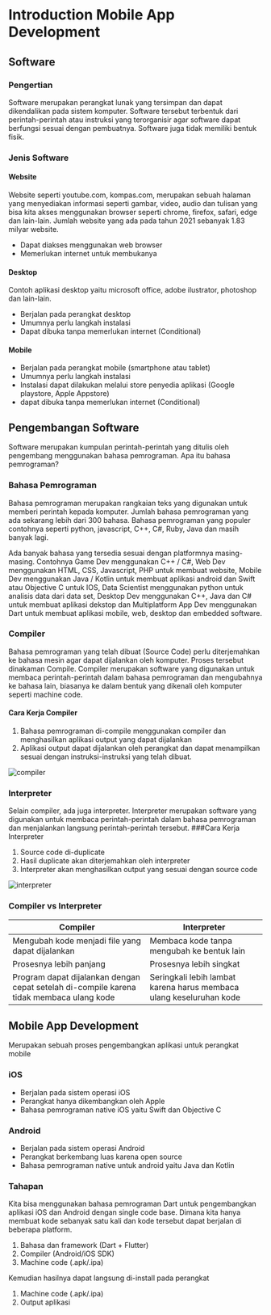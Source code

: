 # Introduction Mobile App Development

## Software
### Pengertian
Software merupakan perangkat lunak yang tersimpan dan dapat dikendalikan pada sistem komputer. Software tersebut terbentuk dari perintah-perintah atau instruksi yang terorganisir agar software dapat berfungsi sesuai dengan pembuatnya. Software juga tidak memiliki bentuk fisik.

### Jenis Software
#### Website
Website seperti youtube.com, kompas.com, merupakan sebuah halaman yang menyediakan informasi seperti gambar, video, audio dan tulisan yang bisa kita akses menggunakan browser seperti chrome, firefox, safari, edge dan lain-lain. Jumlah website yang ada pada tahun 2021 sebanyak 1.83 milyar website.
+ Dapat diakses menggunakan web browser
+ Memerlukan internet untuk membukanya

#### Desktop
Contoh aplikasi desktop yaitu microsoft office, adobe ilustrator, photoshop dan lain-lain.
+ Berjalan pada perangkat desktop
+ Umumnya perlu langkah instalasi
+ Dapat dibuka tanpa memerlukan internet (Conditional)

#### Mobile
+ Berjalan pada perangkat mobile (smartphone atau tablet)
+ Umumnya perlu langkah instalasi
+ Instalasi dapat dilakukan melalui store penyedia aplikasi (Google playstore, Apple Appstore)
+ dapat dibuka tanpa memerlukan internet (Conditional)

## Pengembangan Software
Software merupakan kumpulan perintah-perintah yang ditulis oleh pengembang menggunakan bahasa pemrograman. Apa itu bahasa pemrograman?

### Bahasa Pemrograman
Bahasa pemrograman merupakan rangkaian teks yang digunakan untuk memberi perintah kepada komputer. Jumlah bahasa pemrograman yang ada sekarang lebih dari 300 bahasa. Bahasa pemrograman yang populer contohnya seperti python, javascript, C++, C#, Ruby, Java dan masih banyak lagi. 

Ada banyak bahasa yang tersedia sesuai dengan platformnya masing-masing. Contohnya Game Dev menggunakan C++ / C#, Web Dev menggunakan HTML, CSS, Javascript, PHP untuk membuat website, Mobile Dev menggunakan Java / Kotlin untuk membuat aplikasi android dan Swift atau Objective C untuk IOS, Data Scientist menggunakan python untuk analisis data dari data set, Desktop Dev menggunakan C++, Java dan C# untuk membuat aplikasi dekstop dan Multiplatform App Dev menggunakan Dart untuk membuat aplikasi mobile, web, desktop dan embedded software.

### Compiler
Bahasa pemrograman yang telah dibuat (Source Code) perlu diterjemahkan ke bahasa mesin agar dapat dijalankan oleh komputer. Proses tersebut dinakaman Compile. Compiler merupakan software yang digunakan untuk membaca perintah-perintah dalam bahasa pemrograman dan mengubahnya ke bahasa lain, biasanya ke dalam bentuk yang dikenali oleh komputer seperti machine code.

#### Cara Kerja Compiler
1. Bahasa pemrograman di-compile menggunakan compiler dan menghasilkan aplikasi output yang dapat dijalankan
2. Aplikasi output dapat dijalankan oleh perangkat dan dapat menampilkan sesuai dengan instruksi-instruksi yang telah dibuat.

![compiler](https://hpc-wiki.info/mediawiki/hpc_images/thumb/8/8a/Compiler_Shematic.png/1000px-Compiler_Shematic.png)

### Interpreter
Selain compiler, ada juga interpreter. Interpreter merupakan software yang digunakan untuk membaca perintah-perintah dalam bahasa pemrograman dan menjalankan langsung perintah-perintah tersebut.
###Cara Kerja Interpreter
1. Source code di-duplicate
2. Hasil duplicate akan diterjemahkan oleh interpreter
3. Interpreter akan menghasilkan output yang sesuai dengan source code

![interpreter](https://media.geeksforgeeks.org/wp-content/uploads/20200530152827/223-1.png)

### Compiler vs Interpreter
| Compiler  | Interpreter |
| --- | --- |
| Mengubah kode menjadi file yang dapat dijalankan  | Membaca kode tanpa mengubah ke bentuk lain  |
| Prosesnya lebih panjang  | Prosesnya lebih singkat  |
| Program dapat dijalankan dengan cepat setelah di-compile karena tidak membaca ulang kode | Seringkali lebih lambat karena harus membaca ulang keseluruhan kode |

## Mobile App Development
Merupakan sebuah proses pengembangkan aplikasi untuk perangkat mobile

### iOS
+ Berjalan pada sistem operasi iOS
+ Perangkat hanya dikembangkan oleh Apple
+ Bahasa pemrograman native iOS yaitu Swift dan Objective C

### Android
+ Berjalan pada sistem operasi Android
+ Perangkat berkembang luas karena open source
+ Bahasa pemrograman native untuk android yaitu Java dan Kotlin

### Tahapan
Kita bisa menggunakan bahasa pemrograman Dart untuk pengembangkan aplikasi iOS dan Android dengan single code base. Dimana kita hanya membuat kode sebanyak satu kali dan kode tersebut dapat berjalan di beberapa platform.
1. Bahasa dan framework (Dart + Flutter)
2. Compiler (Android/iOS SDK)
3. Machine code (.apk/.ipa)

Kemudian hasilnya dapat langsung di-install pada perangkat
1. Machine code (.apk/.ipa)
2. Output aplikasi

